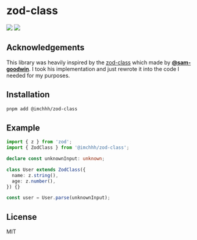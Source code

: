 # zod-class

[![](https://badgen.net/bundlephobia/minzip/@imchhh/zod-class)](https://bundlephobia.com/result?p=@imchhh/zod-class)
![](https://badgen.net/npm/types/@imchhh/zod-class)

## Acknowledgements

This library was heavily inspired by the [zod-class](https://github.com/sam-goodwin/zod-class) which made by **[@sam-goodwin](https://github.com/sam-goodwin)**. I took his implementation and just rewrote it into the code I needed for my purposes.

## Installation

```bash
pnpm add @imchhh/zod-class
```

## Example

```ts
import { z } from 'zod';
import { ZodClass } from '@imchhh/zod-class';

declare const unknownInput: unknown;

class User extends ZodClass({
  name: z.string(),
  age: z.number(),
}) {}

const user = User.parse(unknownInput);
```

## License

MIT
